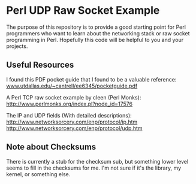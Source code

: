 # Perl UDP Raw Socket Example

The purpose of this repository is to provide a good starting point for Perl programmers who want to learn about the networking stack or raw socket programming in Perl. Hopefully this code will be helpful to you and your projects.

## Useful Resources

I found this PDF pocket guide that I found to be a valuable reference:
www.utdallas.edu/~cantrell/ee6345/pocketguide.pdf

A Perl TCP raw socket example by cleen (Perl Monks):
http://www.perlmonks.org/index.pl?node_id=17576

The IP and UDP fields (With detailed descriptions):
http://www.networksorcery.com/enp/protocol/ip.htm
http://www.networksorcery.com/enp/protocol/udp.htm


## Note about Checksums

There is currently a stub for the checksum sub, but something lower level seems to fill in the checksums for me. I'm not sure if it's the library, my kernel, or something else.